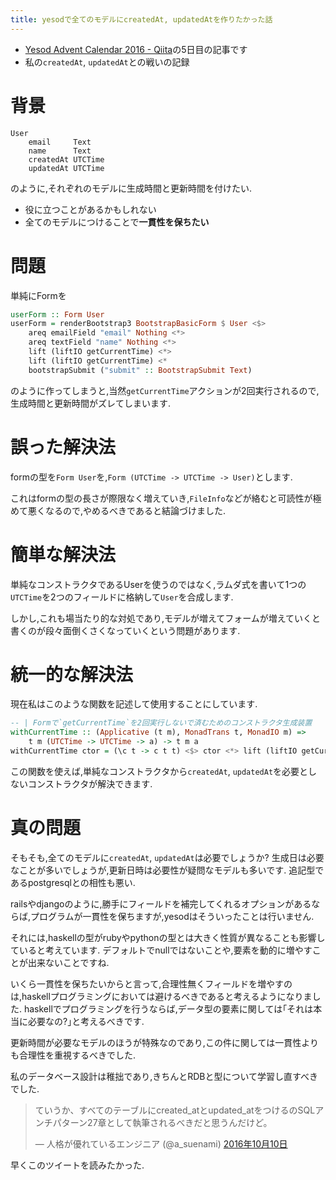 ```yaml
---
title: yesodで全てのモデルにcreatedAt, updatedAtを作りたかった話
---
```


* [Yesod Advent Calendar 2016 - Qiita](http://qiita.com/advent-calendar/2016/yesod)の5日目の記事です
* 私の`createdAt`, `updatedAt`との戦いの記録

# 背景

~~~
User
    email     Text
    name      Text
    createdAt UTCTime
    updatedAt UTCTime
~~~

のように,それぞれのモデルに生成時間と更新時間を付けたい.

* 役に立つことがあるかもしれない
* 全てのモデルにつけることで**一貫性を保ちたい**

# 問題

単純にFormを

~~~hs
userForm :: Form User
userForm = renderBootstrap3 BootstrapBasicForm $ User <$>
    areq emailField "email" Nothing <*>
    areq textField "name" Nothing <*>
    lift (liftIO getCurrentTime) <*>
    lift (liftIO getCurrentTime) <*
    bootstrapSubmit ("submit" :: BootstrapSubmit Text)
~~~

のように作ってしまうと,当然`getCurrentTime`アクションが2回実行されるので,生成時間と更新時間がズレてしまいます.

# 誤った解決法

formの型を`Form User`を,`Form (UTCTime -> UTCTime -> User)`とします.

これはformの型の長さが際限なく増えていき,`FileInfo`などが絡むと可読性が極めて悪くなるので,やめるべきであると結論づけました.

# 簡単な解決法

単純なコンストラクタであるUserを使うのではなく,ラムダ式を書いて1つの`UTCTime`を2つのフィールドに格納して`User`を合成します.

しかし,これも場当たり的な対処であり,モデルが増えてフォームが増えていくと書くのが段々面倒くさくなっていくという問題があります.

# 統一的な解決法

現在私はこのような関数を記述して使用することにしています.

~~~hs
-- | Formで`getCurrentTime`を2回実行しないで済むためのコンストラクタ生成装置
withCurrentTime :: (Applicative (t m), MonadTrans t, MonadIO m) =>
    t m (UTCTime -> UTCTime -> a) -> t m a
withCurrentTime ctor = (\c t -> c t t) <$> ctor <*> lift (liftIO getCurrentTime)
~~~

この関数を使えば,単純なコンストラクタから`createdAt`, `updatedAt`を必要としないコンストラクタが解決できます.

# 真の問題

そもそも,全てのモデルに`createdAt`, `updatedAt`は必要でしょうか?
生成日は必要なことが多いでしょうが,更新日時は必要性が疑問なモデルも多いです.
追記型であるpostgresqlとの相性も悪い.

railsやdjangoのように,勝手にフィールドを補完してくれるオプションがあるならば,プログラムが一貫性を保ちますが,yesodはそういったことは行いません.

それには,haskellの型がrubyやpythonの型とは大きく性質が異なることも影響していると考えています.
デフォルトでnullではないことや,要素を動的に増やすことが出来ないことですね.

いくら一貫性を保ちたいからと言って,合理性無くフィールドを増やすのは,haskellプログラミングにおいては避けるべきであると考えるようになりました.
haskellでプログラミングを行うならば,データ型の要素に関しては｢それは本当に必要なの?｣と考えるべきです.

更新時間が必要なモデルのほうが特殊なのであり,この件に関しては一貫性よりも合理性を重視するべきでした.

私のデータベース設計は稚拙であり,きちんとRDBと型について学習し直すべきでした.

<blockquote class="twitter-tweet" data-lang="ja"><p lang="ja" dir="ltr">ていうか、すべてのテーブルにcreated_atとupdated_atをつけるのSQLアンチパターン27章として執筆されるべきだと思うんだけど。</p>&mdash; 人格が優れているエンジニア (@a_suenami) <a href="https://twitter.com/a_suenami/status/785448269191098368">2016年10月10日</a></blockquote>

早くこのツイートを読みたかった.
